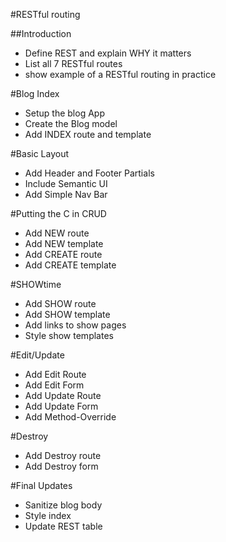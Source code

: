 #RESTful routing

##Introduction
* Define REST and explain WHY it matters
* List all 7 RESTful routes
* show example of a RESTful routing in practice

#Blog Index
* Setup the blog App
* Create the Blog model
* Add INDEX route and template

#Basic Layout
* Add Header and Footer Partials
* Include Semantic UI
* Add Simple Nav Bar

#Putting the C in CRUD
* Add NEW route
* Add NEW template
* Add CREATE route
* Add CREATE template

#SHOWtime
* Add SHOW route
* Add SHOW template
* Add links to show pages
* Style show templates

#Edit/Update
* Add Edit Route
* Add Edit Form
* Add Update Route
* Add Update Form
* Add Method-Override

#Destroy
* Add Destroy route
* Add Destroy form

#Final Updates
* Sanitize blog body
* Style index
* Update REST table

